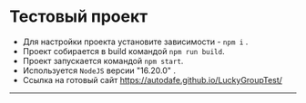 # Тестовый проект

* Для настройки проекта установите зависимости - `npm i` .
* Проект собирается в build командой `npm run build`.
* Проект запускается командой `npm start`.
* Используется `NodeJS` версии "16.20.0" . 
* Ссылка на готовый сайт https://autodafe.github.io/LuckyGroupTest/

---
